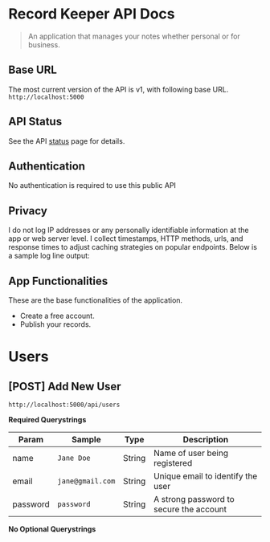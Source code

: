 # Record Keeper API Docs

> An application that manages your notes whether personal or for business.

## Base URL
The most current version of the API is v1, with following base URL.
`http://localhost:5000`

## API Status
See the API [status](https://github.com/Gichia/record-keeper.git "Official repo for the app") page for details.

## Authentication
No authentication is required to use this public API

## Privacy
I do not log IP addresses or any personally identifiable information at the app or web server level. I collect timestamps, HTTP methods, urls, and response times to adjust caching strategies on popular endpoints. Below is a sample log line output:

## App Functionalities
These are the base functionalities of the application.

* Create a free account.
* Publish your records.


# Users

## [POST] Add New User
`http://localhost:5000/api/users`

**Required Querystrings**

|  Param 	| Sample     |	Type	|	Description	|
| --------  | ------	 | -------	| ----------	|
| name  | `Jane Doe` | String  | Name of user being registered |
| email  | `jane@gmail.com` | String | Unique email to identify the user |
| password  | `password` | String | A strong password to secure the account |

**No Optional Querystrings**
